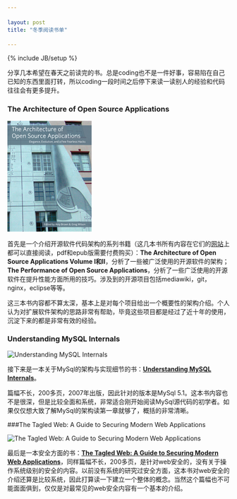 ```yaml
---

layout: post
title: "冬季阅读书单"

---
```


{% include JB/setup %}

分享几本希望在春天之前读完的书。总是coding也不是一件好事，容易陷在自己已知的东西里面打转，所以coding一段时间之后停下来读一读别人的经验和代码往往会有更多提升。

<!--more-->

### The Architecture of Open Source Applications 
![The Architecture of Open Source Applications](/assets/winter_reading_list/cover1.jpg)

首先是一个介绍开源软件代码架构的系列书籍（这几本书所有内容在它们的[网站](http://aosabook.org/en/index.html)上都可以直接阅读，pdf和epub版需要付费购买）：**The Architecture of Open Source Applications Volume I和II**，分析了一些被广泛使用的开源软件的架构；**The Performance of Open Source Applications**，分析了一些广泛使用的开源软件在提升性能方面所用的技巧。涉及到的开源项目包括mediawiki，git，nginx，eclipse等等。

这三本书内容都不算太深，基本上是对每个项目给出一个概要性的架构介绍。个人认为对扩展软件架构的思路非常有帮助，毕竟这些项目都是经过了近十年的使用，沉淀下来的都是非常有效的经验。

### Understanding MySQL Internals

![Understanding MySQL Internals](http://akamaicovers.oreilly.com/images/9780596009571/cat.gif)

接下来是一本关于MySql的架构与实现细节的书：[**Understanding MySQL Internals**](http://www.amazon.com/Understanding-MySQL-Internals-Sasha-Pachev/dp/0596009577)。

篇幅不长，200多页，2007年出版，因此针对的版本是MySql 5.1。这本书内容也不是很深，但是比较全面和系统，非常适合刚开始阅读MySql源代码的初学者。如果仅仅想大致了解MySql的架构读第一章就够了，概括的非常清晰。

###The Tagled Web: A Guide to Securing Modern Web Applications

![The Tagled Web: A Guide to Securing Modern Web Applications](http://ecx.images-amazon.com/images/I/516vnTrKJJL._SY300_.jpg)

最后是一本安全方面的书：[**The Tagled Web: A Guide to Securing Modern Web Applications**](http://www.amazon.com/The-Tangled-Web-Securing-Applications/dp/1593273886)，同样篇幅不长，200多页，是针对web安全的，没有关于操作系统级别的安全的内容。以前没有系统的研究过安全方面，这本书对web安全的介绍还算是比较系统，因此打算读一下建立一个整体的概念。当然这个篇幅也不可能面面俱到，仅仅是对最常见的web安全内容有一个基本的介绍。